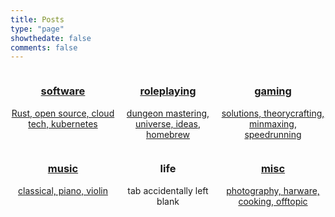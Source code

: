 ```yaml
---
title: Posts
type: "page"
showthedate: false
comments: false
---
```


<style>
  .intro {
    display: flex;
    flex-wrap: wrap;
    justify-content: space-between;
  }
  .intro > a {
    text-align: center;
    justify-content: center;
    align-items: center;
    flex-grow: 0;
    flex-shrink: 0;
    flex-basis: 33.33%;
    /*border: 1px solid #ccc;*/
    width: 30%
  }
  .intro > a:hover {
    background: #114;
    color: #ddd;
    text-decoration: none;
  }
  .intro > a.blah:hover {
    background: #ff69b4;
    color: #000;
  }
  </style>

  <section class="intro">
    <a href="/categories/software/">
      <h3>software</h3>
      <p>Rust, open source, cloud tech, kubernetes</p>
    </a>
    <a href="/categories/roleplaying/">
      <h3>roleplaying</h3>
      <p>dungeon mastering, universe, ideas, homebrew</p>
    </a>
    <a href="/categories/gaming/">
      <h3>gaming</h3>
      <p>solutions, theorycrafting, minmaxing, speedrunning</p>
    </a>
    <a href="/categories/music/">
      <h3>music</h3>
      <p>classical, piano, violin</p>
    </a>
    <a class="blah">
      <h3>life</h3>
      <p>tab accidentally left blank</p>
    </a>
    <a href="/categories/misc/">
      <h3>misc</h3>
      <p>photography, harware, cooking, offtopic</p>
    </a>
  </section>
